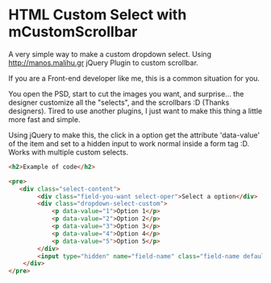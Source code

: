 # HTML Custom Select with mCustomScrollbar
A very simple way to make a custom dropdown select. Using http://manos.malihu.gr jQuery Plugin to custom scrollbar.

If you are a Front-end developer like me, this is a common situation for you.

You open the PSD, start to cut the images you want, and surprise... the designer customize all the "selects", and the scrollbars :D (Thanks designers).
Tired to use another plugins, I just want to make this thing a little more fast and simple.

Using jQuery to make this, the click in a option get the attribute 'data-value' of the item and set to a hidden input to work normal inside a form tag :D.
Works with multiple custom selects.

```html
<h2>Example of code</h2>

<pre>
   <div class="select-content">
		<div class="field-you-want select-oper">Select a option</div>
		<div class="dropdown-select-custom">
			<p data-value="1">Option 1</p>
			<p data-value="2">Option 2</p>
			<p data-value="3">Option 3</p>
			<p data-value="4">Option 4</p>
			<p data-value="5">Option 5</p>						
		</div>
		<input type="hidden" name="field-name" class="field-name default-input">
	</div> 
</pre>
```
